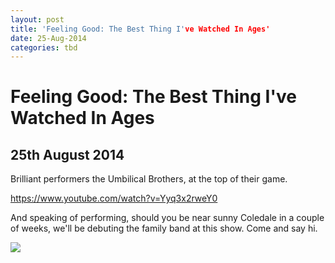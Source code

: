 ```yaml
---
layout: post
title: 'Feeling Good: The Best Thing I've Watched In Ages'
date: 25-Aug-2014
categories: tbd
---
```


# Feeling Good: The Best Thing I've Watched In Ages

## 25th August 2014

Brilliant performers the Umbilical Brothers,   at the top of their game.

https://www.youtube.com/watch?v=Yyq3x2rweY0

And speaking of performing, should you be near sunny Coledale in a couple of weeks, we'll be debuting the family band at this show. Come and say hi.

<img class="photo-horiz" src="https://fbcdn-sphotos-g-a.akamaihd.net/hphotos-ak-xap1/t1.0-9/p370x247/994185_10153059565959018_1716956125654234421_n.jpg" />
